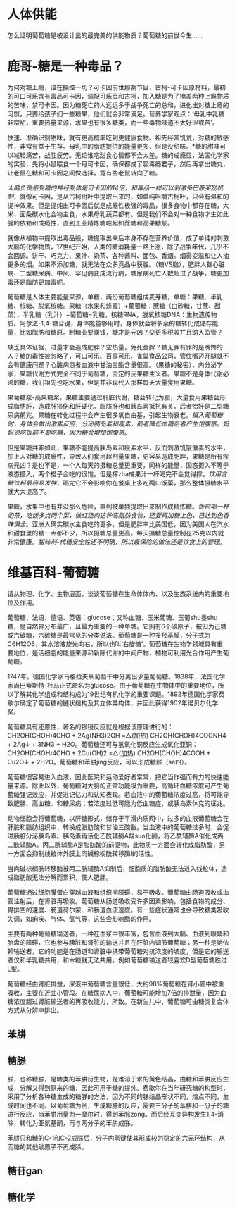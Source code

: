 # 人体供能
怎么证明葡萄糖是被设计出的最完美的供能物质？葡萄糖的前世今生……

# 鹿哥-糖是一种毒品？
为何对糖上瘾，谁在操控一切？可卡因前世那期节目，古柯-可卡因原材料，最初的可口可乐含有毒品可卡因，调配可乐豆和古柯，加入糖是为了掩盖两种上瘾物质的苦味，禁可卡因。因为糖死亡的人远远多于战争死亡的总和，进化出对糖上瘾的习惯，只要给孩子们一些糖果，他们就会非常满足。营养学家观点：‘母乳中乳糖非常甜，重要热量来源，水果也有很多糖类，而一些毒物味道不太好涩或苦’。

快速、准确识别甜味，就有更高概率吃到更健康食物。祖先经常饥荒，对糖的敏感性，非常有益于生存。母乳中的脂肪提供的能量更多，但是没甜味。*糖的甜味可以减轻痛苦，战胜疲劳。无论谁吃甜食心情都不会太差。糖的成瘾性，法国化学家的实验，先将小鼠喂食一个月可卡因，确保都成了吸毒瘾君子，然后再拿出糖丸，让老鼠在糖和可卡因之间做选择，竟有些老鼠转向了糖。

*大脑负责感受糖的神经受体是可卡因的14倍，和毒品一样可以刺激多巴胺奖励机制*，就像可卡因，是从古柯树叶中提取出来的，如单纯咀嚼古柯叶，只会有温和的提神效果。但是提纯出可卡因后就是成瘾性极强的毒品，很多食物中都存在糖，大米、面条碳水化合物主食，水果母乳蔬菜都有。但是我们不会对一种食物才生如此强的依赖和成瘾性，直到工业精炼糖崛起如蔗糖和高果糖浆。

就像从植物中提取出毒品般，糖提取出来后本身不存在营养价值，成了单纯的刺激大脑的化学物质，17世纪开始，人类的糖消耗量一路上涨，除了战争年代，几乎不会回调。饼干、巧克力、果汁、奶茶、各种酱料、面包、香烟。烟雾变温和让人抽更多的烟。如果不添加糖，就无法在众多竞品中获胜。（糖VS脂），肥胖人群心脏病、二型糖尿病、中风、罕见病变成流行病，糖尿病死亡人数超过了战争，糖更加毒还是脂肪更加毒呢。

葡萄糖是人体主要能量来源，单糖，两份葡萄糖组成麦芽糖，单糖：果糖、半乳糖、核糖、脱氧核糖。果糖（水果和蜂蜜）+葡萄糖：蔗糖（白砂糖，甘蔗、甜菜），半乳糖（乳汁）+葡萄糖=乳糖，核糖RNA，脱氧核糖DNA：生物遗传物质。阿尔法-1,4-糖苷键，身体能量够用时，身体就会将多余的糖转化成储存能量，比如脂肪和糖原。制糖业要赚钱，糖才是元凶？交更多税收并且纳入监管？

缺乏具体证据，过量才会造成肥胖？空热量，免死金牌？糖无罪有罪的是嘴馋的人？糖的毒性被忽略了，可口可乐、百事可乐、雀巢食品公司，管住嘴迈开腿就不会有健康问题？心脏病患者血液中甘油三酯含量很高。（果糖的秘密），内分泌学家，果糖代谢方式完全不同于葡萄糖，坚定的反果糖主义者。果糖不是身体代谢必须的糖，我们祖先也吃水果，但是并非现代人那样每天大量食用果糖。

果葡糖浆-高果糖浆，果糖主要通过肝脏代谢，糖会转化为脂，大量食用果糖会形成脂肪肝，造成肝损伤和肝硬化。脂肪肝也和胰岛素抵抗有关，后者恰好是二型糖尿病前兆。果糖在转化过程中会产生很多氧自由基，引起生物衰老。*摄入葡萄糖时，身体会做出激素反应，分泌胰岛素和瘦素，前者降低血糖后者产生饱腹感。妈妈说吃饭前不要吃糖，因为糖会增加饱腹感*。

但是果糖并非如此，果糖不能提高胰岛素和瘦素水平，反而刺激饥饿激素的水平，加上人对糖的成瘾性，导致人们食用超剂量果糖，更容易造成肥胖，果糖是所有疾病元凶？是也不是，一个人每天的摄糖总量更重要，同样的能量，固态摄入不等于液态摄入，两个橙子会吃的很饱，但是榨zha成果汁一杯喝完不会觉得撑。*饮用含糖饮料最容易发胖*，喝完它不会影响你在餐桌上多吃两口饭菜，那么整体摄糖水平就大大提高了。

果糖，水果中也有并没那么危险，直到被单独提取出来制作成精炼糖。*饭前喝一杯奶茶，吃饭多点两个菜，做红烧肉这种高脂肪食物，还要再加糖上色，已达到色香味俱全*。亚洲人确实碳水主食吃的更多，但是肥胖率比美国低，因为美国人在汽水和甜食里的糖一点都不少，所以摄糖总量更高。每天摄糖总量控制在25克以内就非常健康。*甜味剂-代糖安全性还不明确，所以最保险的做法还是饮食上的管理*。

# 维基百科-葡萄糖
请从物理、化学、生物层面，谈谈葡萄糖在生命体体内、以及生态系统内的重要地位及作用。

葡萄糖，法语、德语、英语：glucose；又称血糖、玉米葡糖、玉蜀shu黍shu糖，是自然界分布最广，且最为重要的一种单糖。它拥有6个碳原子，被归为己糖或六碳糖，六碳糖是最常见的分类说法。葡萄糖是一种多羟基醛，分子式为C6H12O6，其水溶液旋光向右，所以也叫‘右旋糖’。葡萄糖在生物学领域具有重要地位，是活细胞的能量来源和新陈代谢的中间产物，植物可利用光合作用产生葡萄糖。

1747年，德国化学家马格拉夫从葡萄干中分离出少量葡萄糖。1838年，法国化学家尚巴蒂斯特-杜马正式命名为glucose。由于葡萄糖在生物体中的重要地位，所以了解其化学组成和结构成为19世纪有机化学的重要课题。1892年德国化学家费歇尔确定了葡萄糖的链状结构及其立体异构体，并因此获得1902年诺贝尔化学奖。

葡萄糖具有还原性，著名的银镜反应就是根据该原理进行的：CH2OH(CHOH)4CHO + 2Ag(NH3)2OH =△(加热) CH2OH(CHOH)4COONH4 + 2Ag↓ + 3NH3 + H2O。葡萄糖还可与氢氧化铜反应生成氧化亚铜：CH2OH(CHOH)4CHO + 2Cu(OH)2 =△(加热) CH2OH(CHOH)4COOH + Cu2O↓ + 2H2O。葡萄糖和苯肼jing反应，可以形成糖脎（sa四）。

葡萄糖很容易进入血液，因此医院和运动爱好者常常，把它当作强而有力的快速能量来源。除此以外，葡萄糖对大脑的正常功能极为重要，高循环血糖浓度可产生葡萄糖强记效应，并促进记忆力和认知表现。若血液中的葡萄糖浓度过高，将可能导致肥胖、高血糖、和糖尿病；若浓度过低可能为低血糖症，或胰岛素休克的征兆。

动物细胞会将葡萄糖，以肝糖形式，储存于平滑内质网中，过多的血液葡萄糖会在肝脏和脂肪组织中，转换成脂肪酸和甘油三酸酯。当血液中的葡萄糖过多时，会促进胰脏分泌胰岛素。胰岛素再活化乙酰辅酶A羧suo化酶，将乙酰辅酶A催化成丙二酰辅酶A。丙二酰辅酶A是脂肪酸的前驱物，此物质一方面会转化成脂肪酸，另一方面会抑制线粒体外膜上肉碱棕榈酰转移酶I的活性。

当肉碱棕榈酰转移酶被丙二酰辅酶A抑制后，细胞质的脂肪酸无法进入线粒体，造成脂肪酸无法分解而累积，使人肥胖。

葡萄糖通过细胞膜蛋白穿越血液和组织间障碍，易于吸收。葡萄糖由肠道吸收或血管注射后，在肾脏再吸收。葡萄糖从肠道吸收受许多因素影响，包括食物的成分、胃排空的速度、肠道荷尔蒙、和肠道血流速度。有一些症状通常也会导致糖类吸收失调，如痢疾、气体、氙气等，这些会影响酶的作用。

主要有两种葡萄糖输送者，一种在血浆中很丰富，包含血液到大脑、血液到眼睛和胎盘的障碍，它也参与胰脏和肾脏的输送并且在肝脏内调节葡萄糖；另一种是钠依赖输送者，它的功能是在肠道和肾脏中携带葡萄糖对抗浓度的坡度，但是它的输送者仅和半乳糖共用，和木糖就无法共用，例如葡萄糖输送者较喜欢D型葡萄糖胜过L型。

葡萄糖经由肾脏排泄，尿液中葡萄糖含量很低，大约98%葡萄糖在肾小管中被重吸收，主要在近曲小管段。在糖尿病人中，葡萄糖可能增加7倍的排泄量，因为血糖浓度超过肾脏输送者的再吸收能力，所致。在新生儿中，葡萄糖可由糖类复合体方式从分辨中排出。
## 苯肼
## 糖脎
脎，也称糖脎，是糖类的苯肼衍生物，是难溶于水的黄色结晶，由糖和苯肼反应生成，分解又得到原来的糖，因此可用于糖的提纯。费歇尔在当年研究糖的构型时，采用了分析各种糖生成的糖脎的方法，因为不同的脎结晶形状不同，熔点不同，生成时间也不同。以葡萄糖为例，生成糖脎的反应，需要三分子的苯肼和一分子的糖进行反应，当苯肼用量为一摩尔时，得到苯腙zong。而后经互变异构发生1,4-消除，转化为亚氨基酮，再与两分子的苯肼成脎。

苯肼只和糖的C-1和C-2成脎后，分子内氢键使其形成较为稳定的六元环结构，从而糖的其他碳原子不再成脎。
## 糖苷gan
## 糖化学
